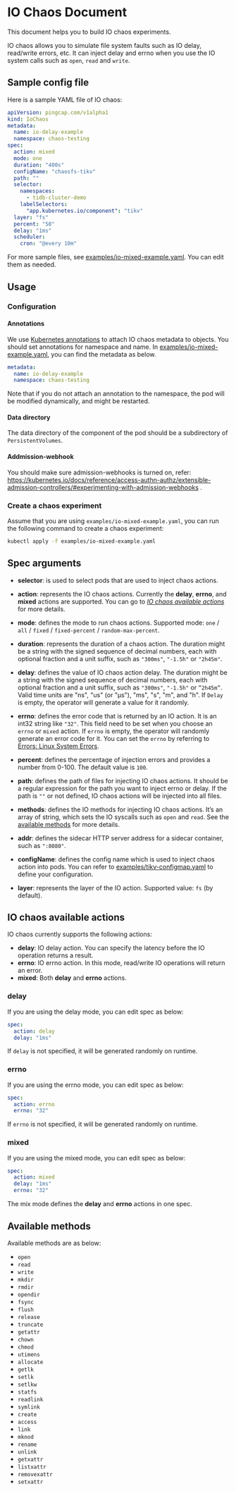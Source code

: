 # IO Chaos Document

This document helps you to build IO chaos experiments. 

IO chaos allows you to simulate file system faults such as IO delay, read/write errors, etc. It can inject delay and errno when you use the IO system calls such as `open`, `read` and `write`.

## Sample config file

Here is a sample YAML file of IO chaos:

```yaml
apiVersion: pingcap.com/v1alpha1
kind: IoChaos
metadata:
  name: io-delay-example
  namespace: chaos-testing
spec:
  action: mixed
  mode: one
  duration: "400s"
  configName: "chaosfs-tikv"
  path: ""
  selector:
    namespaces:
      - tidb-cluster-demo
    labelSelectors:
      "app.kubernetes.io/component": "tikv"
  layer: "fs"
  percent: "50"
  delay: "1ms"
  scheduler:
    cron: "@every 10m"	
```

For more sample files, see [examples/io-mixed-example.yaml](../examples/io-mixed-example.yaml). You can edit them as needed. 

## Usage

### Configuration

#### Annotations

We use [Kubernetes annotations](https://kubernetes.io/docs/concepts/overview/working-with-objects/annotations/) to attach IO chaos metadata to objects. You should set annotations for namespace and name. In [examples/io-mixed-example.yaml](../examples/io-mixed-example.yaml), you can find the metadata as below.

```yaml
metadata:
  name: io-delay-example
  namespace: chaos-testing
```

Note that if you do not attach an annotation to the namespace,  the pod will be modified dynamically, and might be restarted.

#### Data directory

The data directory of the component of the pod should be a subdirectory of `PersistentVolumes`.

#### Addmission-webhook

You should make sure admission-webhooks is turned on, refer: https://kubernetes.io/docs/reference/access-authn-authz/extensible-admission-controllers/#experimenting-with-admission-webhooks .

### Create a chaos experiment

Assume that you are using `examples/io-mixed-example.yaml`, you can run the following command to create a chaos experiment:

```bash
kubectl apply -f examples/io-mixed-example.yaml
```

## Spec arguments

* **selector**: is used to select pods that are used to inject chaos actions.

* **action**: represents the IO chaos actions. Currently the **delay**, **errno**, and **mixed** actions are supported. You can go to [*IO chaos available actions*](#io-chaos-available-actions) for more details.
* **mode**: defines the mode to run chaos actions. Supported mode: `one` / `all` / `fixed` / `fixed-percent` / `random-max-percent`.
* **duration**: represents the duration of a chaos action. The duration might be a string with the signed sequence of decimal numbers, each with optional fraction and a unit suffix, such as `"300ms"`, `"-1.5h"` or `"2h45m"`.
* **delay**: defines the value of IO chaos action delay. The duration might be a string with the signed sequence of decimal numbers, each with optional fraction and a unit suffix, such as `"300ms"`, `"-1.5h"` or `”2h45m”`. Valid time units are "ns", "us" (or "µs"), "ms", "s", "m", and "h".
  If `Delay` is empty, the operator will generate a value for it randomly.
* **errno**: defines the error code that is returned by an IO action. It is an int32 string like `"32"`. This field need to be set when you choose an `errno` or `mixed` action. If `errno` is empty, the operator will randomly generate an error code for it. You can set the `errno` by referring to [Errors: Linux System Errors](https://www-numi.fnal.gov/offline_software/srt_public_context/WebDocs/Errors/unix_system_errors.html).
* **percent**: defines the percentage of injection errors and provides a number from 0-100. The default value is `100`.
* **path**: defines the path of files for injecting IO chaos actions. It should be a regular expression for the path you want to inject errno or delay. If the path is `""` or not defined, IO chaos actions will be injected into all files.
* **methods**: defines the IO methods for injecting IO chaos actions. It’s an array of string, which sets the IO syscalls such as `open` and `read`. See the [available methods](#available-methods) for more details.
* **addr**: defines the sidecar HTTP server address for a sidecar container, such as `":8080"`.
* **configName**: defines the config name which is used to inject chaos action into pods. You can refer to [examples/tikv-configmap.yaml](../../examples/tikv-configmap.yaml) to define your configuration.
* **layer**: represents the layer of the IO action. Supported value: `fs` (by default).

## IO chaos available actions

IO chaos currently supports the following actions:

* **delay**: IO delay action. You can specify the latency before the IO operation returns a result.
* **errno**: IO errno action. In this mode, read/write IO operations will return an error.
* **mixed**: Both **delay** and **errno** actions.

### delay

If you are using the delay mode, you can edit spec as below:

```yaml
spec:
  action: delay
  delay: "1ms"
```

If `delay` is not specified, it will be generated randomly on runtime.

### errno

If you are using the errno mode, you can edit spec as below:

```yaml
spec:
  action: errno
  errno: "32"
```

If `errno` is not specified, it will be generated randomly on runtime. 

### mixed

If you are using the mixed mode, you can edit spec as below:

````yaml
spec:
  action: mixed
  delay: "1ms"
  errno: "32"
````

The mix mode defines the **delay** and **errno** actions in one spec.

## Available methods

Available methods are as below:

* `open`
* `read`
* `write`
* `mkdir`
* `rmdir`
* `opendir`
* `fsync`
* `flush`
* `release`
* `truncate`
* `getattr`
* `chown`
* `chmod`
* `utimens`
* `allocate`
* `getlk`
* `setlk`
* `setlkw`
* `statfs`
* `readlink`
* `symlink`
* `create`
* `access`
* `link`
* `mknod`
* `rename`
* `unlink`
* `getxattr`
* `listxattr`
* `removexattr`
* `setxattr`

